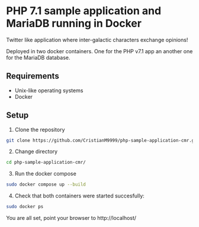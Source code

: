 # PHP 7.1 sample application and MariaDB running in Docker

Twitter like application where inter-galactic characters exchange opinions!

Deployed in two docker containers. One for the PHP v7.1 app an another one for the MariaDB database. 

## Requirements

* Unix-like operating systems
* Docker 

## Setup

1. Clone the repository 

```bash
git clone https://github.com/CristianM9999/php-sample-application-cmr.git
```
2. Change directory

```bash
cd php-sample-application-cmr/
```

3. Run the docker compose

```bash
sudo docker compose up --build
```
4. Check that both containers were started succesfully: 

```bash
sudo docker ps
```

You are all set, point your browser to http://localhost/ 

